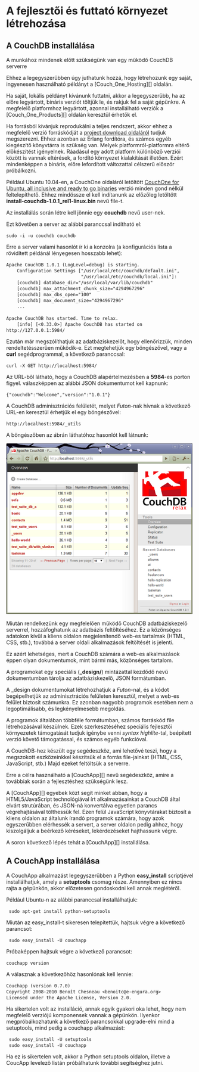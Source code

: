 A fejlesztői és futtató környezet létrehozása
=============================================

## A CouchDB installálása

A munkához mindenek előtt szükségünk van egy működő CouchDB serverre

Ehhez a legegyszerűbben úgy juthatunk hozzá, hogy létrehozunk egy saját,
ingyenesen használható példányt a [Couch_One_Hosting][] oldalán.

Ha saját, lokális példányt kívánunk futtatni, akkor a legegyszerűbb, ha az előre
legyártott, bináris verziót töltjük le, és rakjuk fel a saját gépünkre.
A megfelelő platformhoz legyártott, azonnal installálható verziók a
[Couch_One_Products][] oldalán keresztül érhetők el.

Ha forrásból kívánjuk reprodukálni a teljes rendszert,
akkor ehhez a megfelelő verzió forráskódját a
[project download oldaláról](http://couchdb.apache.org/downloads.html)
tudjuk megszerezni.
Ehhez azonban az Erlang fordítóra, és számos egyéb kiegészítő könyvtárra is
szükség van. Melyek platformról-platformra eltérő előkészítést igényelnek.
Ráadásul egy adott platform különböző verziói között is vannak eltérések,
a fordító környezet kialakítását illetően.
Ezért mindenképpen a bináris, előre lefordított változattal célszerű először
próbálkozni.

Például Ubuntu 10.04-en, a CouchOne oldaláról letöltött
[CouchOne for Ubuntu, all inclusive and ready to go binaries](http://www.couch.io/get#ubuntu)
verzió minden gond nélkül feltelepíthető.
Ehhez mindössze el kell indítanunk az előzőleg letöltött
__install-couchdb-1.0.1_rel1-linux.bin__ nevű file-t.

Az installálás során létre kell jönnie egy __couchdb__ nevű user-nek.

Ezt követően a server az alábbi paranccsal indítható el:

    sudo -i -u couchdb couchdb

Erre a server valami hasonlót ír ki a konzolra
(a konfigurációs lista a rövidített példánál lényegesen hosszabb lehet):

    Apache CouchDB 1.0.1 (LogLevel=debug) is starting.
        Configuration Settings ["/usr/local/etc/couchdb/default.ini",
                                "/usr/local/etc/couchdb/local.ini"]:
        [couchdb] database_dir="/usr/local/var/lib/couchdb"
        [couchdb] max_attachment_chunk_size="4294967296"
        [couchdb] max_dbs_open="100"
        [couchdb] max_document_size="4294967296"
        ...

    Apache CouchDB has started. Time to relax.
        [info] [<0.33.0>] Apache CouchDB has started on http://127.0.0.1:5984/

Ezután már megszólíthatjuk az adatbáziskezelőt, hogy ellenőrizzük,
minden rendeltetésszerűen működik-e. Ezt megtehetjük egy böngészővel,
vagy a __curl__ segédprogrammal, a következő paranccsal:

    curl -X GET http://localhost:5984/

Az URL-ből látható, hogy a CouchDB alapértelmezésben a __5984__-es porton figyel.
válaszképpen az alábbi JSON dokumentumot kell kapnunk:

    {"couchdb":"Welcome","version":"1.0.1"}

A CouchDB adminisztrációs felületét, melyet _Futon_-nak hívnak a következő URL-en
keresztül érhetjük el egy böngészővel:

    http://localhost:5984/_utils

A böngészőben az ábrán láthatóhoz hasonlót kell látnunk:

![Futon bejelentkező képernyő](images/Futon.png "Futon bejelentkező képernyő")

Miután rendelkezünk egy megfelelően működő CouchDB adatbáziskezelő serverrel,
hozzáfoghatunk az adatbázis feltöltéséhez.
Ez a közönséges adatokon kívül a kliens oldalon megjelenítendő web-es tartalmak
(HTML, CSS, stb.), továbbá a server oldali alkalmazások feltöltését is jelenti.

Ez azért lehetséges, mert a CouchDB számára a web-es alkalmazások éppen olyan
dokumentumok, mint bármi más, közönséges tartalom.

A programokat egy speciális (__\_design/__) mintázattal kezdődő nevű
dokumentumban tárolja az adatbáziskezelő, JSON formátumban.

A \_design dokumentumokat létrehozhatjuk a  _Futon_-nal,
és a kódot begépelhetjük az adminisztrációs felületen keresztül, melyet
a web-es felület biztosít számunkra.
Ez azonban nagyobb programok esetében nem a legoptimálisabb,
és legkényelmesebb megoldás.

A programok általában többféle formátumban, számos forráskód file létrehozásával
készülnek. Ezek szerkesztéséhez speciális fejlesztői környezetek támogatását
tudjuk igénybe venni _syntax highlite_-tal, beépített verzió követő támogatással,
és számos egyéb funkcióval.

A CouchDB-hez készült egy segédeszköz, ami lehetővé teszi, hogy a megszokott
eszközeinkkel készítsük el a forrás file-jainkat (HTML, CSS, JavaScript, stb.)
Majd ezeket feltöltsük a serverre.

Erre a célra használható a [CouchApp][] nevű segédeszköz,
amire a továbbiak során a fejlesztéshez szükségünk lesz.

A [CouchApp][] egyebek közt segít minket abban,
hogy a HTML5/JavaScript technológiával írt alkalmazásainkat
a CouchDB által elvárt strutúrában,
és JSON-ná konvertálva egyetlen parancs végrehajtásával tölthessük fel.
Ezen felül JavaScript könyvtárakat biztosít a kliens oldalon az általunk írandó
programok számára, hogy azok egyszerűbben elérhessék a servert,
a server oldalon pedig ahhoz, hogy kiszolgáljuk a beérkező kéréseket,
lekérdezéseket hajthassunk végre.

A soron következő lépés tehát a [CouchApp][] installálása.

## A CouchApp installálása

A CouchApp alkalmazást legegyszerűbben a Python __easy_install__
scriptjével installálhatjuk, amely a __setuptools__ csomag része.
Amennyiben ez nincs rajta a gépünkön,
akkor előzetesen gondoskodni kell annak meglétéről.

Például Ubuntu-n az alábbi paranccsal installálhatjuk:

     sudo apt-get install python-setuptools

Miután az easy_install-t sikeresen telepítettük,
hajtsuk végre a következő parancsot:

     sudo easy_install -U couchapp


Próbaképpen hajtsuk végre a következő parancsot:

    couchapp version

A válasznak a következőhöz hasonlónak kell lennie:

    Couchapp (version 0.7.0)
    Copyright 2008-2010 Benoît Chesneau <benoitc@e-engura.org>
    Licensed under the Apache License, Version 2.0.

Ha sikertelen volt az installáció, annak egyik gyakori oka lehet,
hogy nem megfelelő verziójú komponensek vannak a gépünkön.
Ilyenkor megpróbálkozhatunk a következő
parancsokkal upgrade-elni mind a setuptools,
mind pedig a couchapp alkalmazást:

     sudo easy_install -U setuptools
     sudo easy_install -U couchapp

Ha ez is sikertelen volt, akkor a Python setuptools oldalon,
illetve a CoucApp levelező listán próbálhatunk további segítséghez jutni.
